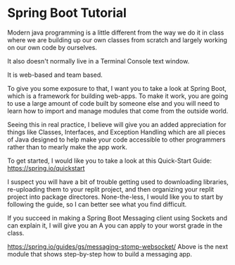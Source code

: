   # Spring Boot Tutorial
  Modern java programming is a little different from the way we do it in class where we are building up our own classes from scratch and largely working on our own code by ourselves. 

  It also doesn't normally live in a Terminal Console text window.

  It is web-based and team based.

  To give you some exposure to that, I want you to take a look at Spring Boot, which is a framework for building web-apps. To make it work, you are going to use a large amount of code built by someone else and you will need to learn how to import and manage modules that come from the outside world.

  Seeing this in real practice, I believe will give you an added appreciation for things like Classes, Interfaces, and Exception Handling which are all pieces of Java designed to help make your code accessible to other programmers rather than to mearly make the app work.

To get started, I would like you to take a look at this Quick-Start Guide:
https://spring.io/quickstart

I suspect you will have a bit of trouble getting used to downloading libraries, re-uploading them to your replit project, and then organizing your replit project into package directores. None-the-less, I would like you to start by following the guide, so I can better see what you find difficult.

If you succeed in making a Spring Boot Messaging client using Sockets and can explain it, I will give you an A you can apply to your worst grade in the class.

https://spring.io/guides/gs/messaging-stomp-websocket/
Above is the next module that shows step-by-step how to build a messaging app.
